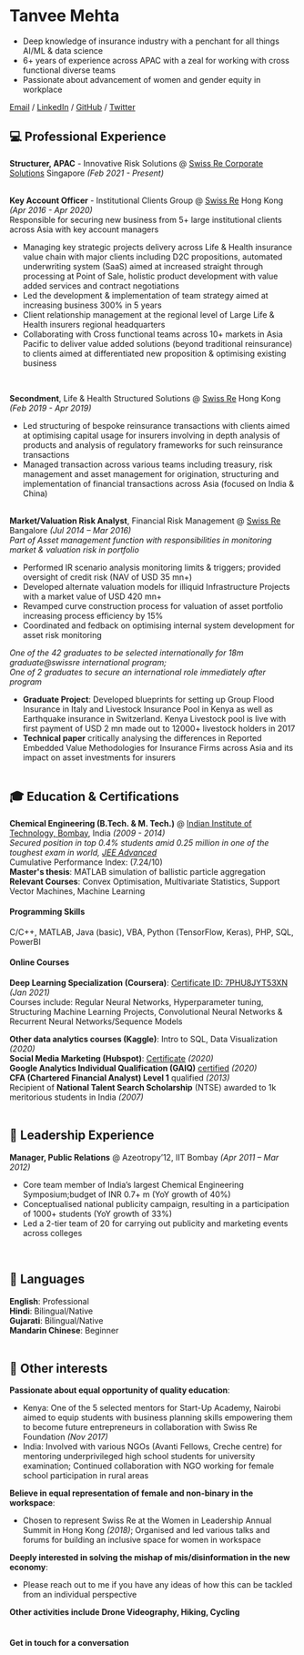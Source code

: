 # Tanvee Mehta
* Deep knowledge of insurance industry with a penchant for all things AI/ML & data science <br>
* 6+ years of experience across APAC with a zeal for working with cross functional diverse teams <br> 
* Passionate about advancement of women and gender equity in workplace <br>

[Email](mailto:tanveemehta91@gmail.com) / [LinkedIn](https://www.linkedin.com/in/tanvee-mehta-910704/) / [GitHub](https://github.com/whodis943/) / [Twitter](https://twitter.com/tanveem/) <br>

## 💻 Professional Experience 
**Structurer, APAC** - Innovative Risk Solutions @ [Swiss Re Corporate Solutions](corporatesolutions.swissre.com) Singapore _(Feb 2021 - Present)_
<br><br>

**Key Account Officer** - Institutional Clients Group @ [Swiss Re](www.swissre.com) Hong Kong _(Apr 2016 - Apr 2020)_ <br>
Responsible for securing new business from 5+ large institutional clients across Asia with key account managers
- Managing key strategic projects delivery across Life & Health insurance value chain with major clients including D2C propositions, automated underwriting system (SaaS) aimed at increased straight through processing at Point of Sale, holistic product development with value added services and contract negotiations 
- Led the development & implementation of team strategy aimed at increasing business 300% in 5 years
- Client relationship management at the regional level of Large Life & Health insurers regional headquarters
- Collaborating with Cross functional teams across 10+ markets in Asia Pacific to deliver value added solutions (beyond traditional reinsurance) to clients aimed at differentiated new proposition & optimising existing business
<br>

**Secondment**, Life & Health Structured Solutions @ [Swiss Re](www.swissre.com) Hong Kong _(Feb 2019 - Apr 2019)_ <br>
- Led structuring of bespoke reinsurance transactions with clients aimed at optimising capital usage for insurers involving in depth analysis of products and analysis of regulatory frameworks for such reinsurance transactions
- Managed transaction across various teams including treasury, risk management and asset management for origination, structuring and implementation of financial transactions across Asia (focused on India & China)
<br><br>

**Market/Valuation Risk Analyst**, Financial Risk Management @ [Swiss Re](www.swissre.com) Bangalore _(Jul 2014 – Mar 2016)_<br>
_Part of Asset management function with responsibilities in monitoring market & valuation risk in portfolio_
- Performed IR scenario analysis monitoring limits & triggers; provided oversight of credit risk (NAV of USD 35 mn+)
- Developed alternate valuation models for illiquid Infrastructure Projects with a market value of USD 420 mn+ 
- Revamped curve construction process for valuation of asset portfolio increasing process efficiency by 15%
- Coordinated and fedback on optimising internal system development for asset risk monitoring 

_One of the 42 graduates to be selected internationally for 18m graduate@swissre international program;_ <br>
_One of 2 graduates to secure an international role immediately after program_ <br>
- **Graduate Project**: Developed blueprints for setting up Group Flood Insurance in Italy and Livestock Insurance Pool in Kenya as well as Earthquake insurance in Switzerland. Kenya Livestock pool is live with first payment of USD 2 mn made out to 12000+ livestock holders in 2017 <br>
- **Technical paper** critically analysing the differences in Reported Embedded Value Methodologies for Insurance Firms across Asia and its impact on asset investments for insurers 
<br><br>

## 🎓 Education & Certifications
**Chemical Engineering (B.Tech. & M. Tech.)** @ [Indian Institute of Technology, Bombay](www.iitb.ac.in), India  _(2009 - 2014)_<br>
_Secured position in top 0.4% students amid 0.25 million in one of the toughest exam in world, [JEE Advanced](www.en.wikipedia.org/wiki/Joint_Entrance_Examination_%E2%80%93_Advanced)_<br>
Cumulative Performance Index: 	(7.24/10)<br>
**Master's thesis**: MATLAB simulation of ballistic particle aggregation 
**Relevant Courses**: Convex Optimisation, Multivariate Statistics, Support Vector Machines, Machine Learning <br>

#### Programming Skills 
C/C++, MATLAB, Java (basic), VBA, Python (TensorFlow, Keras), PHP, SQL, PowerBI <br>

#### Online Courses 
**Deep Learning Specialization (Coursera)**: [Certificate ID: 7PHU8JYT53XN](https://www.coursera.org/account/accomplishments/specialization/certificate/7PHU8JYT53XN) 	_(Jan 2021)_ <br>
Courses include: Regular Neural Networks, Hyperparameter tuning, Structuring Machine Learning Projects, Convolutional Neural Networks & Recurrent Neural Networks/Sequence Models <br>
	
**Other data analytics courses (Kaggle)**: Intro to SQL, Data Visualization	_(2020)_ <br>
**Social Media Marketing (Hubspot)**: [Certificate](www.hubspot-academy.s3.amazonaws.com/prod/tracks/user-certificates/528a7a1af9ea447bbad458348113143b-1597229666582.png) 	_(2020)_ <br>
**Google Analytics Individual Qualification (GAIQ)** [certified](https://skillshop.exceedlms.com/student/award/53606964) _(2020)_ <br>
**CFA (Chartered Financial Analyst) Level 1** qualified	_(2013)_ <br>
Recipient of **National Talent Search Scholarship** (NTSE) awarded to 1k meritorious students in India 	_(2007)_ <br>
<br>

## 👩 Leadership Experience
**Manager, Public Relations** @ Azeotropy’12, IIT Bombay	_(Apr 2011 – Mar 2012)_
- Core team member of India’s largest Chemical Engineering Symposium;budget of INR 0.7+ m (YoY growth of 40%)
- Conceptualised national publicity campaign, resulting in a participation of 1000+ students (YoY growth of 33%)
- Led a 2-tier team of 20 for carrying out publicity and marketing events across colleges <br>
<br>

## 💬 Languages

**English**: Professional <br>
**Hindi**: Bilingual/Native <br>
**Gujarati**: Bilingual/Native <br>
**Mandarin Chinese**: Beginner <br>
<br>

## 📌 Other interests
**Passionate about equal opportunity of quality education**:
- Kenya: One of the 5 selected mentors for Start-Up Academy, Nairobi aimed to equip students with business planning skills empowering them to become future entrepreneurs in collaboration with Swiss Re Foundation _(Nov 2017)_ 
- India: Involved with various NGOs (Avanti Fellows, Creche centre) for mentoring underprivileged high school students for university examination; Continued collaboration with NGO working for female school participation in rural areas <br>

**Believe in equal representation of female and non-binary in the workspace**:
- Chosen to represent Swiss Re at the Women in Leadership Annual Summit in Hong Kong _(2018)_; Organised and led various talks and forums for building an inclusive space for women in workspace <br>

**Deeply interested in solving the mishap of mis/disinformation in the new economy**: 
- Please reach out to me if you have any ideas of how this can be tackled from an individual perspective <br>

**Other activities include Drone Videography, Hiking, Cycling** <br><br>


#### Get in touch for a conversation
